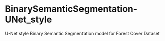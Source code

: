 # BinarySemanticSegmentation-UNet_style
U-Net style Binary Semantic Segmentation model for Forest Cover Dataset
